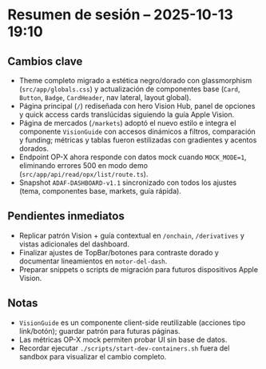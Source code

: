 # Resumen de sesión – 2025-10-13 19:10 

## Cambios clave
- Theme completo migrado a estética negro/dorado con glassmorphism (`src/app/globals.css`) y actualización de componentes base (`Card`, `Button`, `Badge`, `CardHeader`, nav lateral, layout global).
- Página principal (`/`) rediseñada con hero Vision Hub, panel de opciones y quick access cards translúcidas siguiendo la guía Apple Vision.
- Página de mercados (`/markets`) adoptó el nuevo estilo e integra el componente `VisionGuide` con accesos dinámicos a filtros, comparación y funding; métricas y tablas fueron estilizadas con gradientes y acentos dorados.
- Endpoint OP-X ahora responde con datos mock cuando `MOCK_MODE=1`, eliminando errores 500 en modo demo (`src/app/api/read/opx/list/route.ts`).
- Snapshot `ADAF-DASHBOARD-v1.1` sincronizado con todos los ajustes (tema, componentes base, markets, guía rápida).

## Pendientes inmediatos
- Replicar patrón Vision + guía contextual en `/onchain`, `/derivatives` y vistas adicionales del dashboard.
- Finalizar ajustes de TopBar/botones para contraste dorado y documentar lineamientos en `motor-del-dash`.
- Preparar snippets o scripts de migración para futuros dispositivos Apple Vision.

## Notas
- `VisionGuide` es un componente client-side reutilizable (acciones tipo link/botón); guardar patrón para futuras páginas.
- Las métricas OP-X mock permiten probar UI sin base de datos.
- Recordar ejecutar `./scripts/start-dev-containers.sh` fuera del sandbox para visualizar el cambio completo.
